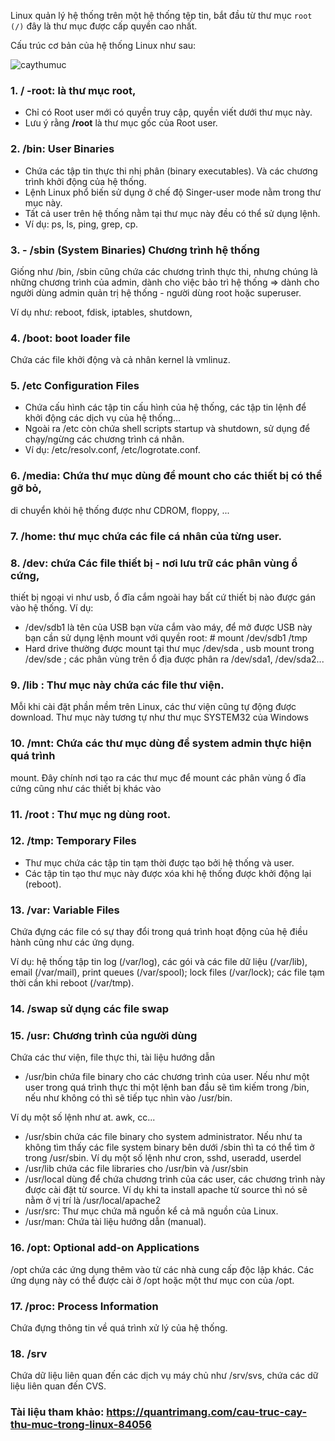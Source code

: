 
Linux quản lý hệ thống trên một hệ thống tệp tin, bắt đầu từ thư mục `root (/)`
 đây là thư mục được cấp quyền cao nhất.
 
Cấu trúc cơ bản của hệ thống Linux như sau:

![caythumuc](https://st.quantrimang.com/photos/image/122011/05/tree.jpg)
### 1. / -root: là thư mục root, 

+ Chỉ có Root user mới có quyền truy cập, quyền viết dưới thư mục này.
+ Lưu ý rằng **/root** là thư mục gốc của Root user.

### 2. /bin: User Binaries
+ Chứa các tập tin thực thi nhị phân (binary executables). 
Và các chương trình khởi động của hệ thống.
+ Lệnh Linux phổ biến sử dụng ở chế độ Singer-user mode nằm trong thư mục này.
+ Tất cả user trên hệ thống nằm tại thư mục này đều có thể sử dụng lệnh.
+ Ví dụ: ps, ls, ping, grep, cp.

### 3. - /sbin (System Binaries)  Chương trình hệ thống
Giống như /bin, /sbin cũng chứa các chương trình thực thi, 
nhưng chúng là những chương trình của admin, dành cho việc bảo trì hệ thống 
=> dành cho người dùng admin quản trị hệ thống - người dùng root hoặc superuser. 

Ví dụ như: reboot, fdisk, iptables, shutdown, 

### 4. /boot: boot loader file 
Chứa các file khởi động và cả nhân kernel là vmlinuz.

### 5. /etc Configuration Files
+ Chứa cấu hình các tập tin cấu hình của hệ thống, các tập tin lệnh để khởi động các dịch vụ của hệ thống…
+ Ngoài ra /etc còn chứa shell scripts startup và shutdown, sử dụng để chạy/ngừng các chương trình cá nhân.
+ Ví dụ: /etc/resolv.conf, /etc/logrotate.conf.

### 6. /media: Chứa thư mục dùng để mount cho các thiết bị có thể gỡ bỏ, 
di chuyển khỏi hệ thống được như CDROM, floppy, ...
### 7. /home: thư mục chứa các file cá nhân của từng user.

### 8. /dev: chứa Các file thiết bị - nơi lưu trữ các phân vùng ổ cứng, 
thiết bị ngoại vi như usb, ổ đĩa cắm ngoài hay bất cứ thiết bị nào được 
gán vào hệ thống.
Ví dụ: 
+ /dev/sdb1 là tên của USB bạn vừa cắm vào máy, 
để mở được USB này bạn cần sử dụng lệnh mount với quyền root: # mount /dev/sdb1 /tmp
+ Hard drive thường được mount tại thư mục /dev/sda , usb mount trong /dev/sde ; các phân vùng trên ổ địa được phân ra /dev/sda1, /dev/sda2...

### 9. /lib : Thư mục này chứa các file thư viện. 
Mỗi khi cài đặt phần mềm trên Linux, các thư viện cũng tự động được download. 
Thư mục này tương tự như thư mục SYSTEM32 của Windows

### 10. /mnt: Chứa các thư mục dùng để system admin thực hiện quá trình 
mount. Đây chính nơi tạo ra các thư mục để mount các phân vùng ổ đĩa cứng 
cũng như các thiết bị khác vào

### 11. /root : Thư mục ng dùng root. 

### 12. /tmp: Temporary Files 
+ Thư mục chứa các tập tin tạm thời được tạo bởi hệ thống và user.
+ Các tập tin tạo thư mục này được xóa khi hệ thống được khởi động lại (reboot).

### 13. /var: Variable Files
 Chứa đựng các file có sự thay đổi trong quá trình hoạt động của 
 hệ điều hành cũng như các ứng dụng. 

Ví dụ: hệ thống tập tin log (/var/log), các gói và các file dữ liệu 
(/var/lib), email (/var/mail), print queues (/var/spool); 
lock files (/var/lock); các file tạm thời cần khi reboot (/var/tmp).

### 14. /swap sử dụng các file swap 

### 15. /usr: Chương trình của người dùng

Chứa các thư viện, file thực thi, tài liệu hướng dẫn 

+ /usr/bin chứa file binary cho các chương trình của user. 
Nếu như một user trong quá trình thực thi một lệnh ban đầu sẽ tìm kiếm 
trong /bin, nếu như không có thì sẽ tiếp tục nhìn vào /usr/bin. 

Ví dụ một số lệnh như at. awk, cc...
+ /usr/sbin chứa các file binary cho system administrator. 
Nếu như ta không tìm thấy các file system binary bên dưới /sbin thì 
ta có thể tìm ở trong /usr/sbin. 
Ví dụ một số lệnh như cron, sshd, useradd, userdel
+ /usr/lib chứa các file libraries cho /usr/bin và /usr/sbin
+ /usr/local dùng để chứa chương trình của các user, các chương trình này được cài đặt từ source. Ví dụ khi ta install apache từ source thì nó sẽ nằm ở vị trí là /usr/local/apache2
+ /usr/src: Thư mục chứa mã nguồn kể cả mã nguồn của Linux.
+ /usr/man: Chứa tài liệu hướng dẫn (manual).

### 16. /opt: Optional add-on Applications 
/opt chứa các ứng dụng thêm vào từ các nhà cung cấp độc lập khác. 
Các ứng dụng này có thể được cài ở /opt hoặc một thư mục con của /opt.

### 17. /proc: Process Information 
Chứa đựng thông tin về quá trình xử lý của hệ thống.

### 18. /srv
Chứa dữ liệu liên quan đến các dịch vụ máy chủ như /srv/svs, 
chứa các dữ liệu liên quan đến CVS.

### **Tài liệu tham khảo:** https://quantrimang.com/cau-truc-cay-thu-muc-trong-linux-84056

